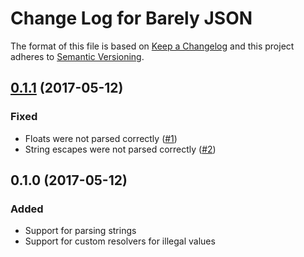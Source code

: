 # Change Log for Barely JSON

The format of this file is based on [Keep a Changelog] and this project adheres to [Semantic Versioning].

## [0.1.1] (2017-05-12)

### Fixed

- Floats were not parsed correctly ([#1])
- String escapes were not parsed correctly ([#2])

## 0.1.0 (2017-05-12)

### Added

- Support for parsing strings
- Support for custom resolvers for illegal values


[Keep a Changelog]: http://keepachangelog.com/
[Semantic Versioning]: http://semver.org/

[0.1.1]: https://github.com/torfsen/barely_json/compare/v0.1.0...v0.1.1

[#1]: https://github.com/torfsen/barely_json/issues/1
[#2]: https://github.com/torfsen/barely_json/issues/2

